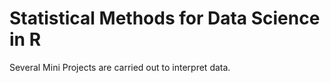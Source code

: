 # Statistical Methods for Data Science in R
Several Mini Projects are carried out to interpret data.
